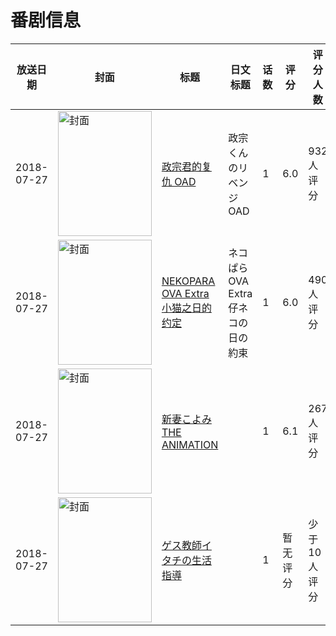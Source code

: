 # 番剧信息

|放送日期|封面|标题|日文标题|话数|评分|评分人数|
|---|---|---|---|---|---|---|
|2018-07-27|<img src="https://lain.bgm.tv/pic/cover/c/60/e5/238684_xCLCI.jpg" alt="封面" style="width:150px;height:200px;object-fit:cover;">|[政宗君的复仇 OAD](https://bangumi.tv/subject/238684)|政宗くんのリベンジ OAD|1|6.0|932人评分|
|2018-07-27|<img src="https://lain.bgm.tv/pic/cover/c/0a/ad/254374_Ar9AU.jpg" alt="封面" style="width:150px;height:200px;object-fit:cover;">|[NEKOPARA OVA Extra 小猫之日的约定](https://bangumi.tv/subject/254374)|ネコぱら OVA Extra 仔ネコの日の約束|1|6.0|490人评分|
|2018-07-27|<img src="https://bangumi.tv/img/no_icon_subject.png" alt="封面" style="width:150px;height:200px;object-fit:cover;">|[新妻こよみ THE ANIMATION](https://bangumi.tv/subject/245489)||1|6.1|267人评分|
|2018-07-27|<img src="https://bangumi.tv/img/no_icon_subject.png" alt="封面" style="width:150px;height:200px;object-fit:cover;">|[ゲス教師イタチの生活指導](https://bangumi.tv/subject/281492)||1|暂无评分|少于10人评分|
